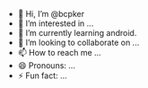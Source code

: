 - 👋 Hi, I’m @bcpker
- 👀 I’m interested in ...
- 🌱 I’m currently learning android.
- 💞️ I’m looking to collaborate on ...
- 📫 How to reach me ...
- 😄 Pronouns: ...
- ⚡ Fun fact: ...

<!---
bcpker/bcpker is a ✨ special ✨ repository because its `README.md` (this file) appears on your GitHub profile.
You can click the Preview link to take a look at your changes.
--->
